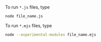 To run `*.js` files, type

```bash
node file_name.js
```

To run `*.mjs` files, type

```bash
node --experimental-modules file_name.mjs
```
